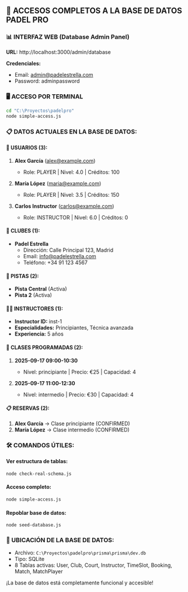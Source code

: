 ## 🔐 ACCESOS COMPLETOS A LA BASE DE DATOS PADEL PRO

### 📊 INTERFAZ WEB (Database Admin Panel)
**URL:** http://localhost:3000/admin/database

**Credenciales:**
- Email: admin@padelestrella.com  
- Password: adminpassword

### 🖥️ ACCESO POR TERMINAL
```bash
cd "C:\Proyectos\padelpro"
node simple-access.js
```

### 📋 DATOS ACTUALES EN LA BASE DE DATOS:

#### 👥 USUARIOS (3):
1. **Alex García** (alex@example.com)
   - Role: PLAYER | Nivel: 4.0 | Créditos: 100

2. **María López** (maria@example.com)  
   - Role: PLAYER | Nivel: 3.5 | Créditos: 150

3. **Carlos Instructor** (carlos@example.com)
   - Role: INSTRUCTOR | Nivel: 6.0 | Créditos: 0

#### 🏢 CLUBES (1):
- **Padel Estrella**
  - Dirección: Calle Principal 123, Madrid
  - Email: info@padelestrella.com
  - Teléfono: +34 91 123 4567

#### 🎾 PISTAS (2):
- **Pista Central** (Activa)
- **Pista 2** (Activa)

#### 👨‍🏫 INSTRUCTORES (1):
- **Instructor ID:** inst-1
- **Especialidades:** Principiantes, Técnica avanzada
- **Experiencia:** 5 años

#### 📅 CLASES PROGRAMADAS (2):
1. **2025-09-17 09:00-10:30**
   - Nivel: principiante | Precio: €25 | Capacidad: 4

2. **2025-09-17 11:00-12:30**  
   - Nivel: intermedio | Precio: €30 | Capacidad: 4

#### 📋 RESERVAS (2):
1. **Alex García** → Clase principiante (CONFIRMED)
2. **María López** → Clase intermedio (CONFIRMED)

### 🛠️ COMANDOS ÚTILES:

#### Ver estructura de tablas:
```bash
node check-real-schema.js
```

#### Acceso completo:
```bash  
node simple-access.js
```

#### Repoblar base de datos:
```bash
node seed-database.js
```

### 📍 UBICACIÓN DE LA BASE DE DATOS:
- Archivo: `C:\Proyectos\padelpro\prisma\prisma\dev.db`
- Tipo: SQLite
- 8 Tablas activas: User, Club, Court, Instructor, TimeSlot, Booking, Match, MatchPlayer

¡La base de datos está completamente funcional y accesible!
